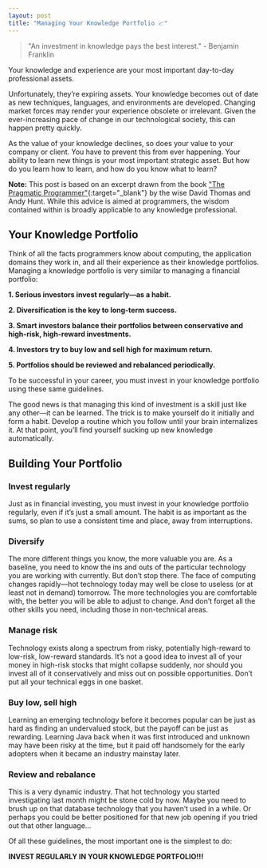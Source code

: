 ```yaml
---
layout: post
title: "Managing Your Knowledge Portfolio 📈"
---
```


> "An investment in knowledge pays the best interest." - Benjamin Franklin

Your knowledge and experience are your most important day-to-day professional assets.

Unfortunately, they’re expiring assets. Your knowledge becomes out of date as new techniques, languages, and environments are developed. Changing market forces may render your experience obsolete or irrelevant. Given the ever-increasing pace of change in our technological society, this can happen pretty quickly.

As the value of your knowledge declines, so does your value to your company or client. You have to prevent this from ever happening. Your ability to learn new things is your most important strategic asset. But how do you learn how to learn, and how do you know what to learn?

**Note:** This post is based on an excerpt drawn from the book ["The Pragmatic Programmer"](https://www.amazon.ca/Pragmatic-Programmer-journey-mastery-Anniversary-dp-0135957052/dp/0135957052/ref=dp_ob_title_bk){:target="\_blank"} by the wise David Thomas and Andy Hunt. While this advice is aimed at programmers, the wisdom contained within is broadly applicable to any knowledge professional.

## Your Knowledge Portfolio

Think of all the facts programmers know about computing, the application domains they work in, and all their experience as their knowledge portfolios. Managing a knowledge portfolio is very similar to managing a financial portfolio:

**1. Serious investors invest regularly—as a habit.**

**2. Diversification is the key to long-term success.**

**3. Smart investors balance their portfolios between conservative and high-risk, high-reward investments.**

**4. Investors try to buy low and sell high for maximum return.**

**5. Portfolios should be reviewed and rebalanced periodically.**

To be successful in your career, you must invest in your knowledge portfolio using these same guidelines.

The good news is that managing this kind of investment is a skill just like any other—it can be learned. The trick is to make yourself do it initially and form a habit. Develop a routine which you follow until your brain internalizes it. At that point, you’ll find yourself sucking up new knowledge automatically.

## Building Your Portfolio

### Invest regularly

Just as in financial investing, you must invest in your knowledge portfolio regularly, even if it’s just a small amount. The habit is as important as the sums, so plan to use a consistent time and place, away from interruptions.

### Diversify

The more different things you know, the more valuable you are. As a baseline, you need to know the ins and outs of the particular technology you are working with currently. But don’t stop there. The face of computing changes rapidly—hot technology today may well be close to useless (or at least not in demand) tomorrow. The more technologies you are comfortable with, the better you will be able to adjust to change. And don’t forget all the other skills you need, including those in non-technical areas.

### Manage risk

Technology exists along a spectrum from risky, potentially high-reward to low-risk, low-reward standards. It’s not a good idea to invest all of your money in high-risk stocks that might collapse suddenly, nor should you invest all of it conservatively and miss out on possible opportunities. Don’t put all your technical eggs in one basket.

### Buy low, sell high

Learning an emerging technology before it becomes popular can be just as hard as finding an undervalued stock, but the payoff can be just as rewarding. Learning Java back when it was first introduced and unknown may have been risky at the time, but it paid off handsomely for the early adopters when it became an industry mainstay later.

### Review and rebalance

This is a very dynamic industry. That hot technology you started investigating last month might be stone cold by now. Maybe you need to brush up on that database technology that you haven’t used in a while. Or perhaps you could be better positioned for that new job opening if you tried out that other language...

Of all these guidelines, the most important one is the simplest to do:

**INVEST REGULARLY IN YOUR KNOWLEDGE PORTFOLIO!!!**
